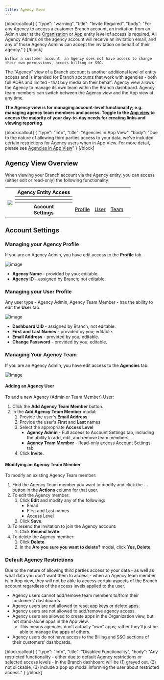 ```yaml
---
title: Agency View
---
```

[block:callout]
{
  "type": "warning",
  "title": "Invite Required",
  "body": "For any Agency to access a customer Branch account, an invitation from an Admin user at the [Organization](/dashboard/organization-view/#adding-an-agency) or [App](/dashboard/app-view/#adding-an-agency) entity level of access is required. All Agency Admins on the agency account will receive an invitation email, and any of those Agency Admins can accept the invitation on behalf of their agency."
}
[/block]

	Within a customer account, an Agency does not have access to change their own permissions, access billing or SSO.

The "Agency" view of a Branch account is another additional level of entity access and is intended for Branch accounts that work with agencies - both full AORs and limited - that buy media on their behalf. Agency view allows the Agency to manage its own team within the Branch dashboard. Agency team members can switch between the Agency view and the App view at any time.

**The Agency view is for managing account-level functionality; e.g. managing agency team members and access.  Toggle to the [App view](app-view.md) to access the majority of your day-to-day needs for creating links and viewing reporting.**

[block:callout]
{
  "type": "info",
  "title": "Agencies in App View",
  "body": "Due to the nature of allowing third parties access to your data, we've included certain restrictions for Agency users when in App View.  For more detail, please see [Agencies in App View](/dashboard/app-view/#agencies-in-app-view)"
}
[/block]

## Agency View Overview

When viewing your Branch account via the Agency entity, you can access (either edit or read-only) the following functionality:

<table>
  <tr>
    <th rowspan="5"><img src="/_assets/img/pages/dashboard/access-levels/agency-nav.png"></th>
  </tr>
	<tr>
		<th><b>Agency Entity Access</b></th>
		<th></th>
		<th></th>
		<th></th>
		<th></th>
	</tr>
  <tr>
		<th></th>
		<td></td>
		<td></td>
		<td></td>
		<td></td>
	</tr>
	<tr>
		<th></th>
		<td></td>
    <td></td>
		<td></td>
		<td></td>
  </tr>
	<tr>
		<th><b>Account<br/>Settings</b></th>
		<td><a href="/dashboard/agency-view/#managing-your-agency-profile">Profile</a></td>
		<td><a href="/dashboard/agency-view/#managing-your-user-profile">User</a></td>
    <td><a href="/dashboard/agency-view/#managing-your-agency-team">Team</a></td>
		<td></td>
  </tr>
</table>

## Account Settings

### Managing your Agency Profile

If you are an Agency Admin, you have edit access to the <notranslate>**Profile**</notranslate> tab.

![image](/_assets/img/pages/dashboard/access-levels/agency-profile.png)

- <notranslate>**Agency Name**</notranslate> - provided by you; editable.
- <notranslate>**Agency ID**</notranslate> - assigned by Branch; not editable.

### Managing your User Profile

Any user type - Agency Admin, Agency Team Member - has the ability to edit the <notranslate>**User**</notranslate> tab.

![image](/_assets/img/pages/dashboard/access-levels/agency-user.png)

- <notranslate>**Dashboard UID**</notranslate> - assigned by Branch; not editable.
- <notranslate>**First and Last Names**</notranslate> - provided by you; editable.
- <notranslate>**Email Address**</notranslate> - provided by you; editable.
- <notranslate>**Change Password**</notranslate> - provided by you; editable.

### Managing Your Agency Team

If you are an Agency Admin, you have edit access to the <notranslate>**Agencies**</notranslate> tab.

![image](/_assets/img/pages/dashboard/access-levels/agency-team-add.gif)

#### Adding an Agency User

To add a new Agency (Admin or Team Member) User:

1. Click the <notranslate>**Add Agency Team Member**</notranslate> button.
2. In the <notranslate>**Add Agency Team Member**</notranslate> modal:
	1. Provide the user's <notranslate>**Email Address**</notranslate>
	1. Provide the user's <notranslate>**First**</notranslate> and <notranslate>**Last**</notranslate> names
	1. Select the appropriate <notranslate>**Access Level**</notranslate>
		- <notranslate>**Agency Admin**</notranslate> - Full access to Account Settings tab, including the ability to add, edit, and remove team members.
		- <notranslate>**Agency Team Member**</notranslate> - Read-only access Account Settings tab.
	1. Click <notranslate>**Invite**</notranslate>.

#### Modifying an Agency Team Member

To modify an existing Agency Team member:

1. Find the Agency Team member you want to modify and click the <notranslate>**...**</notranslate> button in the <notranslate>**Actions**</notranslate> column for that user.
1. To edit the Agency member:
	1. Click <notranslate>**Edit**</notranslate> and modify any of the following:
		- Email
		- First and Last names
		- Access Level
	1. Click <notranslate>**Save**</notranslate>.
1. To resend the invitation to join the Agency account:
	1. Click <notranslate>**Resend Invite**</notranslate>.
1. To delete the Agency member:
	1. Click <notranslate>**Delete**</notranslate>.
	1. In the <notranslate>**Are you sure you want to delete?**</notranslate> modal, click <notranslate>**Yes, Delete**</notranslate>.

### Default Agency Restrictions

Due to the nature of allowing third parties access to your data -  as well as what data you don't want them to access - when an Agency team member is in App view, they will not be able to access certain aspects of the Branch account regardless of the access levels applied to the user.

- Agency users cannot add/remove team members to/from their customers’ dashboards.
- Agency users are not allowed to reset app keys or delete apps.
- Agency users are not allowed to add/remove agency access.
- Agency users are allowed to create apps in the Organization view, but not stand-alone apps in the App view.
	- This means agencies don’t actually “own” apps; rather they’ll just be able to manage the apps of others.
- Agency users do not have access to the Billing and SSO sections of their customers’ dashboards.

[block:callout]
{
  "type": "info",
  "title": "Disabled Functionality",
  "body": "Any restricted functionality - either due to default Agency restrictions or selected access levels - in the Branch dashboard will be (1) grayed out, (2) not clickable, (3) include a pop up modal informing the user about restricted access."
}
[/block]
